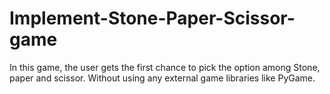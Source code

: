 # Implement-Stone-Paper-Scissor-game
In this game, the user gets the first chance to pick the option among Stone, paper and scissor.  Without using any external game libraries like PyGame.
